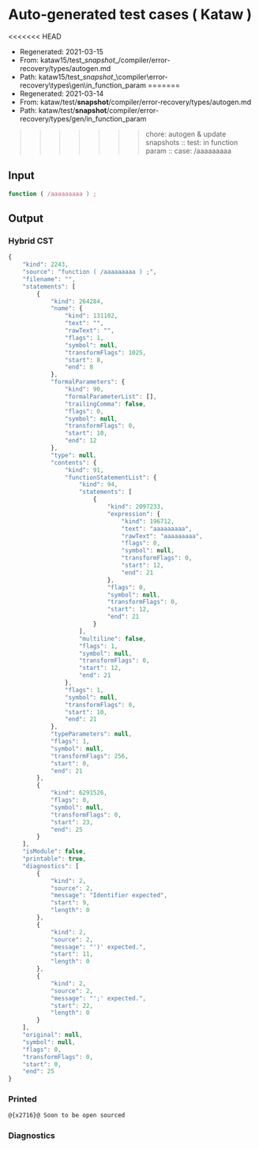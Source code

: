 # Auto-generated test cases ( Kataw )
<<<<<<< HEAD
- Regenerated: 2021-03-15
- From: kataw15/test\__snapshot__/compiler/error-recovery/types/autogen.md
- Path: kataw15/test\__snapshot__\compiler\error-recovery\types\gen\in_function_param
=======
- Regenerated: 2021-03-14
- From: kataw/test/__snapshot__/compiler/error-recovery/types/autogen.md
- Path: kataw/test/__snapshot__/compiler/error-recovery/types/gen/in_function_param
>>>>>>> chore: autogen & update snapshots
> :: test: in function param
> :: case: /aaaaaaaaa
## Input

`````js
function ( /aaaaaaaaa ) ;
`````

## Output

### Hybrid CST

```javascript
{
    "kind": 2243,
    "source": "function ( /aaaaaaaaa ) ;",
    "filename": "",
    "statements": [
        {
            "kind": 264284,
            "name": {
                "kind": 131102,
                "text": "",
                "rawText": "",
                "flags": 1,
                "symbol": null,
                "transformFlags": 1025,
                "start": 8,
                "end": 8
            },
            "formalParameters": {
                "kind": 90,
                "formalParameterList": [],
                "trailingComma": false,
                "flags": 0,
                "symbol": null,
                "transformFlags": 0,
                "start": 10,
                "end": 12
            },
            "type": null,
            "contents": {
                "kind": 91,
                "functionStatementList": {
                    "kind": 94,
                    "statements": [
                        {
                            "kind": 2097233,
                            "expression": {
                                "kind": 196712,
                                "text": "aaaaaaaaa",
                                "rawText": "aaaaaaaaa",
                                "flags": 0,
                                "symbol": null,
                                "transformFlags": 0,
                                "start": 12,
                                "end": 21
                            },
                            "flags": 0,
                            "symbol": null,
                            "transformFlags": 0,
                            "start": 12,
                            "end": 21
                        }
                    ],
                    "multiline": false,
                    "flags": 1,
                    "symbol": null,
                    "transformFlags": 0,
                    "start": 12,
                    "end": 21
                },
                "flags": 1,
                "symbol": null,
                "transformFlags": 0,
                "start": 10,
                "end": 21
            },
            "typeParameters": null,
            "flags": 1,
            "symbol": null,
            "transformFlags": 256,
            "start": 0,
            "end": 21
        },
        {
            "kind": 6291526,
            "flags": 0,
            "symbol": null,
            "transformFlags": 0,
            "start": 23,
            "end": 25
        }
    ],
    "isModule": false,
    "printable": true,
    "diagnostics": [
        {
            "kind": 2,
            "source": 2,
            "message": "Identifier expected",
            "start": 9,
            "length": 0
        },
        {
            "kind": 2,
            "source": 2,
            "message": "')' expected.",
            "start": 11,
            "length": 0
        },
        {
            "kind": 2,
            "source": 2,
            "message": "';' expected.",
            "start": 22,
            "length": 0
        }
    ],
    "original": null,
    "symbol": null,
    "flags": 0,
    "transformFlags": 0,
    "start": 0,
    "end": 25
}
```

### Printed

```javascript
@{x2716}@ Soon to be open sourced
```

### Diagnostics

```javascript

```

